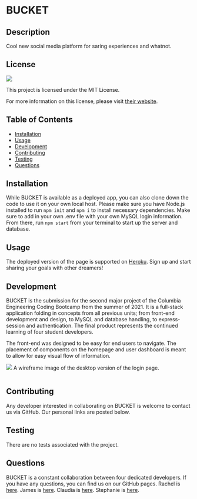 # BUCKET

## Description

Cool new social media platform for saring experiences and whatnot.

## License

<img src="https://img.shields.io/badge/license-MIT-red">
  
This project is licensed under the MIT License.
  
For more information on this license, please visit [their website](https://www.mit.edu/~amini/LICENSE.md).
  
  
## Table of Contents
  
- [Installation](#installation)
- [Usage](#usage)
- [Development](#development)
- [Contributing](#contributing)
- [Testing](#testing)
- [Questions](#questions)
  
## Installation
  
While BUCKET is available as a deployed app, you can also clone down the code to use it on your own local host. Please make sure you have Node.js installed to run `npm init` and `npm i` to install necessary dependencies. Make sure to add in your own .env file with your own MySQL login information. From there, run `npm start` from your terminal to start up the server and database.
  
## Usage
  
The deployed version of the page is supported on [Heroku](https://aspirational-bucket.herokuapp.com/). Sign up and start sharing your goals with other dreamers!

## Development

BUCKET is the submission for the second major project of the Columbia Engineering Coding Bootcamp from the summer of 2021. It is a full-stack application folding in concepts from all previous units; from front-end development and design, to MySQL and database handling, to express-session and authentication. The final product represents the continued learning of four student developers.

The front-end was designed to be easy for end users to navigate. The placement of components on the homepage and user dashboard is meant to allow for easy visual flow of information.

![](image.png)
A wireframe image of the desktop version of the login page.

<img src="">
  
## Contributing
  
Any developer interested in collaborating on BUCKET is welcome to contact us via GitHub. Our personal links are posted below.
  
## Testing
  
There are no tests associated with the project.
  
## Questions
  
BUCKET is a constant collaboration between four dedicated developers. If you have any questions, you can find us on our GitHub pages.
Rachel is [here](https://www.github.com/rgregg2014). James is [here](https://github.com/Dobbs96). Claudia is [here](https://github.com/csalhab). Stephanie is [here](https://github.com/sblanchard10).
